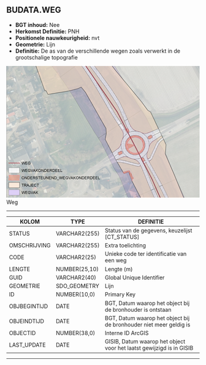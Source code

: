 ﻿## BUDATA.WEG

* __BGT inhoud:__ Nee
* __Herkomst Definitie:__ PNH
* __Positionele nauwkeurigheid:__ nvt
* __Geometrie:__ Lijn
* __Definitie:__ De as van de verschillende wegen zoals verwerkt in de grootschalige topografie

![weg](weg_wvo_onderst-wvo_traject_wegvak.png)
Weg

***

|KOLOM                               |TYPE              |DEFINITIE|
|------                              |----              |-----    |
|STATUS                              |VARCHAR2(255)     |Status van de gegevens, keuzelijst [CT_STATUS]|
|OMSCHRIJVING                        |VARCHAR2(255)     |Extra toelichting|
|CODE                                |VARCHAR2(25)      |Unieke code ter identificatie van een weg|
|LENGTE                              |NUMBER(25,10)     |Lengte (m)|
|GUID                                |VARCHAR2(40)      |Global Unique Identifier|
|GEOMETRIE                           |SDO_GEOMETRY      |Lijn|
|ID                                  |NUMBER(10,0)      |Primary Key|
|OBJBEGINTIJD                        |DATE              |BGT, Datum waarop het object bij de bronhouder is ontstaan|
|OBJEINDTIJD                         |DATE              |BGT, Datum waarop het object bij de bronhouder niet meer geldig is|
|OBJECTID                            |NUMBER(38,0)      |Interne ID ArcGIS|
|LAST_UPDATE                         |DATE              |GISIB, Datum waarop het object voor het laatst gewijzigd is in GISIB|


***

